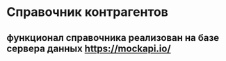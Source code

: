 # Справочник контрагентов

## функционал справочника реализован на базе сервера данных https://mockapi.io/
